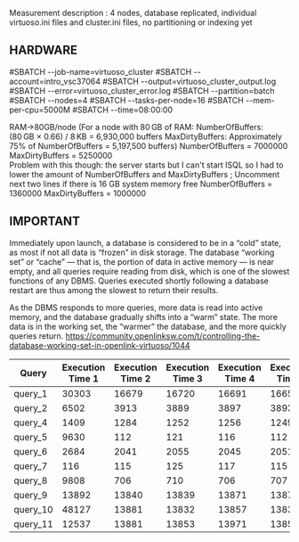 Measurement description : 4 nodes, database replicated, individual virtuoso.ini files and cluster.ini files, 
no partitioning or indexing yet

## HARDWARE
#SBATCH --job-name=virtuoso_cluster
#SBATCH --account=intro_vsc37064
#SBATCH --output=virtuoso_cluster_output.log
#SBATCH --error=virtuoso_cluster_error.log
#SBATCH --partition=batch
#SBATCH --nodes=4
#SBATCH --tasks-per-node=16
#SBATCH --mem-per-cpu=5000M
#SBATCH --time=08:00:00


RAM->80GB/node (For a node with 80 GB of RAM:​
NumberOfBuffers: (80 GB × 0.66) / 8 KB = 6,930,000 buffers​
MaxDirtyBuffers: Approximately 75% of NumberOfBuffers = 5,197,500 buffers)
NumberOfBuffers           = 7000000
MaxDirtyBuffers           = 5250000    
Problem with this though: the server starts but I can't start ISQL so I had to lower the amount of NumberOfBuffers and MaxDirtyBuffers
; Uncomment next two lines if there is 16 GB system memory free
NumberOfBuffers          = 1360000
MaxDirtyBuffers          = 1000000

## IMPORTANT
Immediately upon launch, a database is considered to be in a “cold” state, as most if not all data is “frozen” in disk storage.
The database “working set” or “cache” — that is, the portion of data in active memory — is near empty, 
and all queries require reading from disk, which is one of the slowest functions of any DBMS. Queries executed shortly 
following a database restart are thus among the slowest to return their results.

As the DBMS responds to more queries, more data is read into active memory, and the database gradually shifts into a “warm” state. 
The more data is in the working set, the “warmer” the database, and the more quickly queries return.
https://community.openlinksw.com/t/controlling-the-database-working-set-in-openlink-virtuoso/1044



| Query    | Execution Time 1 | Execution Time 2 | Execution Time 3 | Execution Time 4 | Execution Time 5 | Execution Time 6 | Execution Time 7 | Execution Time 8 | Execution Time 9 | Execution Time 10 |
|----------|------------------|------------------|------------------|------------------|------------------|------------------|------------------|------------------|------------------|-------------------|
| query_1  | 30303           | 16679           | 16720           | 16691           | 16656           | 16668           | 16674           | 16633           | 16637           | 16649            |
| query_2  | 6502            | 3913            | 3889            | 3897            | 3893            | 3890            | 3895            | 3892            | 3890            | 3890             |
| query_4  | 1409            | 1284            | 1252            | 1256            | 1249            | 1247            | 1247            | 1247            | 1246            | 1253             |
| query_5  | 9630            | 112             | 121             | 116             | 112             | 118             | 113             | 113             | 110             | 112              |
| query_6  | 2684            | 2041            | 2055            | 2045            | 2051            | 2051            | 2050            | 2046            | 2070            | 2052             |
| query_7  | 116             | 115             | 125             | 117             | 115             | 120             | 115             | 113             | 113             | 114              |
| query_8  | 9808            | 706             | 710             | 706             | 707             | 713             | 707             | 702             | 712             | 705              |
| query_9  | 13892           | 13840           | 13839           | 13871           | 13873           | 13800           | 13905           | 13828           | 13854           | 13842            |
| query_10 | 48127           | 13881           | 13832           | 13857           | 13833           | 13812           | 13768           | 13815           | 13800           | 13844            |
| query_11 | 12537           | 13881           | 13853           | 13971           | 13856           | 13813           | 13848           | 13815           | 13799           | 13876            |



